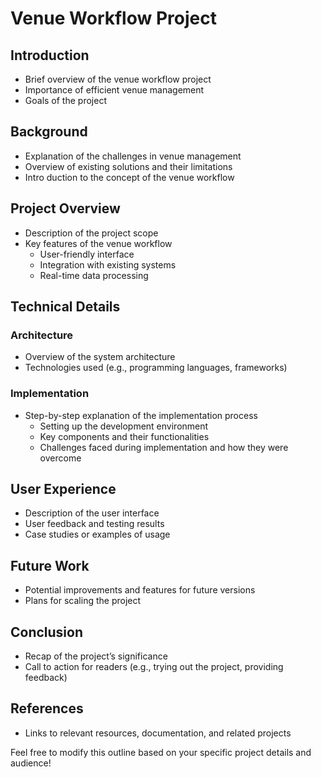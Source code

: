 # Venue Workflow Project

## Introduction
- Brief overview of the venue workflow project
- Importance of efficient venue management
- Goals of the project

## Background
- Explanation of the challenges in venue management
- Overview of existing solutions and their limitations
- Intro duction to the concept of the venue workflow

## Project Overview
- Description of the project scope
- Key features of the venue workflow
  - User-friendly interface
  - Integration with existing systems
  - Real-time data processing

## Technical Details
### Architecture
- Overview of the system architecture
- Technologies used (e.g., programming languages, frameworks)

### Implementation
- Step-by-step explanation of the implementation process
  - Setting up the development environment
  - Key components and their functionalities
  - Challenges faced during implementation and how they were overcome

## User Experience
- Description of the user interface
- User feedback and testing results
- Case studies or examples of usage

## Future Work
- Potential improvements and features for future versions
- Plans for scaling the project

## Conclusion
- Recap of the project’s significance
- Call to action for readers (e.g., trying out the project, providing feedback)

## References
- Links to relevant resources, documentation, and related projects

Feel free to modify this outline based on your specific project details and audience!
